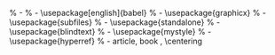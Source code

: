 
% - 
% - \usepackage[english]{babel}
% - \usepackage{graphicx}
% - \usepackage{subfiles}
% - \usepackage{standalone}
% - \usepackage{blindtext}
% - \usepackage{mystyle}
% - \usepackage{hyperref} 
% - article, book , \centering
